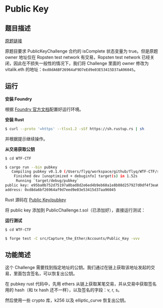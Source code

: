 # Public Key

## 题目描述

[原题链接](https://capturetheether.com/challenges/accounts/public-key/)

原题目要求 PublicKeyChallenge 合约的 isComplete 状态变量为 true。但是原题 owner 地址仅在 Ropsten test network 有交易，Ropsten test network 已经关闭，因此在不损失一般性的情况下，我们将 Challenge 里面的 owner 修改为 vitalik.eth 的地址：`0xd8dA6BF26964aF9D7eEd9e03E53415D37aA96045`。

## 运行

**安装 Foundry**

根据 [Foundry 官方文档](https://getfoundry.sh/)配置好运行环境。

**安装 Rust**
```sh
$ curl --proto '=https' --tlsv1.2 -sSf https://sh.rustup.rs | sh
```
并根据提示继续操作。

**从交易获取公钥**

```sh
$ cd WTF-CTF

$ cargo run --bin pubkey
   Compiling pubkey v0.1.0 (/Users/flyq/workspace/github/flyq/WTF-CTF/src/Capture_the_Ether/Accounts/Public_Key/pubkey)
    Finished dev [unoptimized + debuginfo] target(s) in 1.52s
     Running `target/debug/pubkey`
public key: e95ba0b752d75197a8bad8d2e6ed4b9eb60a1e8b08d257927d0df4f3ea6860992aac5e614a83f1ebe4019300373591268da38871df019f694f8e3190e493e711
address: 0xd8da6bf26964af9d7eed9e03e53415d37aa96045
```
Rust 源码在 [Public Key/pubkey](./pubkey/)

将 public key 添加到 PublicChallenge.t.sol（已添加好），直接运行测试：

**运行测试**

```sh
$ cd WTF-CTF

$ forge test -C src/Capture_the_Ether/Accounts/Public_Key -vvv
```

## 功能简述

这个 Challenge 需要找到指定地址的公钥。我们通过在链上获取该地址发起的交易，里面包含签名，可以恢复出公钥。

在 pubkey rust 代码中，先用 ethers 从链上获取某笔交易，并从交易中获取签名用的 hash（和 tx hash 还不一样），以及签名的字段：v, r, s。

然后使用一些 crypto 库，k256 以及 elliptic_curve 恢复出公钥。
